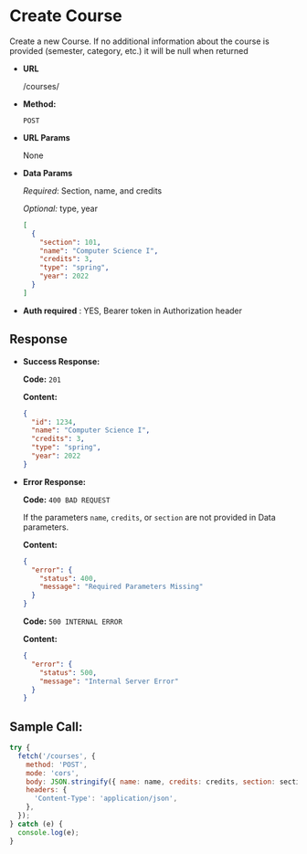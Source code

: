 # Create Course

Create a new Course. If no additional information about the course is provided (semester, category, etc.) it will be null when returned

- **URL**

  /courses/

- **Method:**

  `POST`

- **URL Params**

  None

- **Data Params**

  _Required_: Section, name, and credits

  _Optional:_ type, year

  ```json
  [
    {
      "section": 101,
      "name": "Computer Science I",
      "credits": 3,
      "type": "spring",
      "year": 2022
    }
  ]
  ```

- **Auth required** : YES, Bearer token in Authorization header

## Response

- **Success Response:**

  **Code:** `201`

  **Content:**

  ```json
  {
    "id": 1234,
    "name": "Computer Science I",
    "credits": 3,
    "type": "spring",
    "year": 2022
  }
  ```

- **Error Response:**

  **Code:** `400 BAD REQUEST`

  If the parameters `name`, `credits`, or `section` are not provided in Data parameters.

  **Content:**

  ```json
  {
    "error": {
      "status": 400,
      "message": "Required Parameters Missing"
    }
  }
  ```

  **Code:** `500 INTERNAL ERROR`

  **Content:**

  ```json
  {
    "error": {
      "status": 500,
      "message": "Internal Server Error"
    }
  }
  ```

## Sample Call:

```javascript
try {
  fetch('/courses', {
    method: 'POST',
    mode: 'cors',
    body: JSON.stringify({ name: name, credits: credits, section: section }),
    headers: {
      'Content-Type': 'application/json',
    },
  });
} catch (e) {
  console.log(e);
}
```
